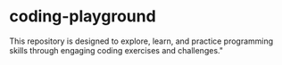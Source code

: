 # coding-playground
This repository is designed to explore, learn, and practice programming skills through engaging coding exercises and challenges."

